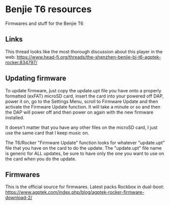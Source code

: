 # Benjie T6 resources

Firmwares and stuff for the Benjie T6

## Links

This thread looks like the most thorough discussion about this player in the web:
https://www.head-fi.org/threads/the-shenzhen-benjie-bj-t6-agptek-rocker.834797/

## Updating firmware

To update firmware, just copy the update.upt file you have onto a properly formatted (exFAT) microSD card, insert the card into your powered off DAP, power it on, go to the Settings Menu, scroll to Firmware Update and then activate the Firmware Update function. It will take a minute or so and then the DAP will power off and then power on again with the new firmware installed.

It doesn't matter that you have any other files on the microSD card, I just use the same card that I keep music on.

The T6/Rocker "Firmware Update" function looks for whatever "update.upt" file that you have on the card to do the update. The "update.upt" file name is generic for ALL updates, be sure to have only the one you want to use on the card when you do the update.

## Firmwares

This is the official source for firmwares. Latest packs Rockbox in dual-boot:
https://www.agptek.com/index.php/blog/agptek-rocker-firmware-download-2/
